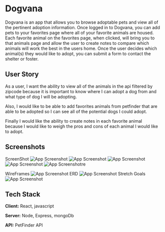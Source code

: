 
# Dogvana 

Dogvana is an app that allows you to browse adoptable pets and 
view all of the pertinent adoption information. Once logged in to 
Dogvana, you can add pets to your favorites page where all of your 
favorite animals are housed. Each favorite animal on the favorites 
page, when clicked, will bring you to that animals page and allow 
the user to create notes to compare which animals will work the best
in the users home. Once the user decides which animal(s) they would 
like to adopt, you can submit a form to contact the shelter or foster. 


## User Story

As a user, I want the ability to view all of the animals in the api filtered by zipcode because it is important to know where I can adopt a dog from and what type of dog I will be adopting. 

Also, I would like to be able to add favorites animals from petfinder that are able to be adopted so I can see all of the potential dogs I could adopt. 

Finally I would like the ability to create notes in each favorite animal because I would like to weigh the pros and cons of each animal I would like to adopt. 



## Screenshots

ScreenShot
![App Screenshot](../Dogvana/Screen%20Shot%202022-07-11%20at%209.31.28%20AM.png)
![App Screenshot](../Dogvana/Screen%20Shot%202022-07-11%20at%209.31.48%20AM.png)
![App Screenshot](../Dogvana/Screen%20Shot%202022-07-11%20at%209.32.12%20AM.png)
![App Screenshot](../Dogvana/Screen%20Shot%202022-07-11%20at%209.32.29%20AM.png)
![App Screenshot](../Dogvana/Screen%20Shot%202022-07-11%20at%209.33.47%20AM.png)re

WireFrames
![App Screenshot](../Dogvana/wireFrames.png)
ERD
![App Screenshot](../Dogvana/erdDogvana.png)
Stretch Goals 
![App Screenshot](../Dogvana/StretchGoals.png)





## Tech Stack

**Client:** React, javascript

**Server:** Node, Express, mongoDb

**API:** PetFinder API

